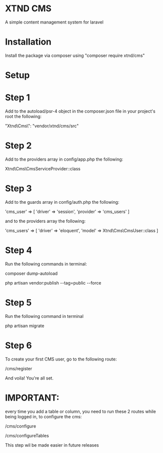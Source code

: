 # XTND CMS
A simple content management system for laravel 

# Installation
Install the package via composer using "composer require xtnd/cms"

# Setup

# Step 1

Add to the autoload/psr-4 object in the composer.json file in your project's root the following:

"Xtnd\\Cms\\": "vendor/xtnd/cms/src"

# Step 2
Add to the providers array in config/app.php the following:

Xtnd\Cms\CmsServiceProvider::class

# Step 3
Add to the guards array in config/auth.php the following:

'cms_user' => [
            'driver' => 'session',
            'provider' => 'cms_users'
        ]
        
and to the providers array the following:

'cms_users' => [
            'driver' => 'eloquent',
            'model' => Xtnd\Cms\CmsUser::class
        ]
        
# Step 4
Run the following commands in terminal:

composer dump-autoload

php artisan vendor:publish --tag=public --force

# Step 5
Run the following command in terminal 

php artisan migrate

# Step 6
To create your first CMS user, go to the following route:

/cms/register

And voila! You're all set.

# IMPORTANT:
every time you add a table or column, you need to run these 2 routes while being logged in, to configure the cms:

/cms/configure

/cms/configureTables

This step wil be made easier in future releases


